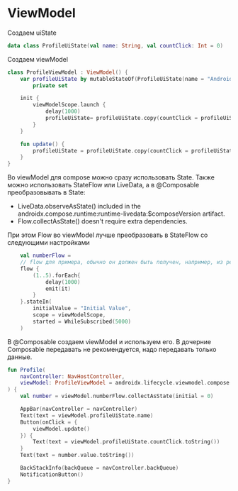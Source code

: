 # ViewModel

Создаем uiState

```kotlin
data class ProfileUiState(val name: String, val countClick: Int = 0)
```

Создаем viewModel

```kotlin
class ProfileViewModel : ViewModel() {
    var profileUiState by mutableStateOf(ProfileUiState(name = "Android"))
        private set

    init {
        viewModelScope.launch {
            delay(1000)
            profileUiState= profileUiState.copy(countClick = profileUiState.countClick + 1)
        }
    }

    fun update() {
        profileUiState = profileUiState.copy(countClick = profileUiState.countClick + 1)
    }
}
```

Во viewModel для compose можно сразу использовать State. Также можно использовать StateFlow или LiveData, а в @Composable преобразовывать в State:

- LiveData.observeAsState() included in the androidx.compose.runtime:runtime-livedata:$composeVersion artifact.
- Flow.collectAsState() doesn't require extra dependencies.

При этом Flow во viewModel лучше преобразовать в StateFlow со следующими настройками

```kotlin
    val numberFlow = 
    // flow для примера, обычно он должен быть получен, например, из репозитория
    flow {
        (1..5).forEach{
            delay(1000)
            emit(it)
        }
    }.stateIn(
        initialValue = "Initial Value",
        scope = viewModelScope,
        started = WhileSubscribed(5000)
    )
```

В @Composable создаем viewModel и используем его. В дочерние Composable передавать не рекомендуется, надо передавать только данные.

```kotlin
fun Profile(
    navController: NavHostController,
    viewModel: ProfileViewModel = androidx.lifecycle.viewmodel.compose.viewModel(),
) {
    val number = viewModel.numberFlow.collectAsState(initial = 0)

    AppBar(navController = navController)
    Text(text = viewModel.profileUiState.name)
    Button(onClick = {
        viewModel.update()
    }) {
        Text(text = viewModel.profileUiState.countClick.toString())
    }
    Text(text = number.value.toString())

    BackStackInfo(backQueue = navController.backQueue)
    NotificationButton()
}
```







```kotlin

```